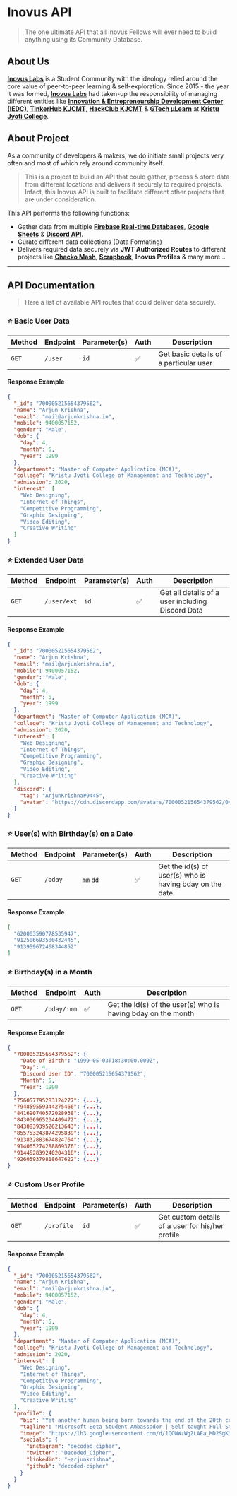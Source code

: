 # Inovus API
> The one ultimate API that all Inovus Fellows will ever need to build anything using its Community Database.

## About Us

[**Inovus Labs**](https://inovuslabs.org/) is a Student Community with the ideology relied around the core value of peer-to-peer learning & self-exploration. Since 2015 - the year it was formed, [**Inovus Labs**](https://inovuslabs.org/) had taken-up the responsibility of managing different entities like [**Innovation & Entrepreneurship Development Center (IEDC)**](https://iedc.startupmission.in/), [**TinkerHub KJCMT**](https://tinkerhub.org/), [**HackClub KJCMT**](https://kjcmt.hackclub.com/) & [**GTech µLearn**](https://mulearn.org/) at [**Kristu Jyoti College**](http://kjcmt.ac.in/).

## About Project

As a community of developers & makers, we do initiate small projects very often and most of which rely around community itself.

> This is a project to build an API that could gather, process & store data from different locations and delivers it securely to required projects. Infact, this Inovus API is built to facilitate different other projects that are under consideration.

This API performs the following functions:
- Gather data from multiple [**Firebase Real-time Databases**](https://firebase.google.com/), [**Google Sheets**](https://developers.google.com/sheets/api) & [**Discord API**](https://discord.js.org).
- Curate different data collections (Data Formating)
- Delivers required data securely via **JWT Authorized Routes** to different projects like [**Chacko Mash**](https://github.com/decoded-cipher/chacko-mash), [**Scrapbook**](https://github.com/decoded-cipher/scrapbook), **Inovus Profiles** & many more...

---

## API Documentation
> Here a list of available API routes that could deliver data securely.

### ⭐ Basic User Data
| Method | Endpoint | Parameter(s) | Auth | Description |
| --- | --- | --- | --- | --- |
| `GET` | `/user` | `id` | ✅ | Get basic details of a particular user |

#### Response Example
```json
{
  "_id": "700005215654379562",
  "name": "Arjun Krishna",
  "email": "mail@arjunkrishna.in",
  "mobile": 9400057152,
  "gender": "Male",
  "dob": {
    "day": 4,
    "month": 5,
    "year": 1999
  },
  "department": "Master of Computer Application (MCA)",
  "college": "Kristu Jyoti College of Management and Technology",
  "admission": 2020,
  "interest": [
    "Web Designing",
    "Internet of Things",
    "Competitive Programming",
    "Graphic Designing",
    "Video Editing",
    "Creative Writing"
  ]
}
```

### ⭐ Extended User Data
| Method | Endpoint | Parameter(s) | Auth | Description |
| --- | --- | --- | --- | --- |
| `GET` | `/user/ext` | `id` | ✅ | Get all details of a user including Discord Data |

#### Response Example
```json
{
  "_id": "700005215654379562",
  "name": "Arjun Krishna",
  "email": "mail@arjunkrishna.in",
  "mobile": 9400057152,
  "gender": "Male",
  "dob": {
    "day": 4,
    "month": 5,
    "year": 1999
  },
  "department": "Master of Computer Application (MCA)",
  "college": "Kristu Jyoti College of Management and Technology",
  "admission": 2020,
  "interest": [
    "Web Designing",
    "Internet of Things",
    "Competitive Programming",
    "Graphic Designing",
    "Video Editing",
    "Creative Writing"
  ],
  "discord": {
    "tag": "ArjunKrishna#9445",
    "avatar": "https://cdn.discordapp.com/avatars/700005215654379562/045daa81c2f645e801d1d83783fa1236.png"
  }
}
```

### ⭐ User(s) with Birthday(s) on a Date
| Method | Endpoint | Parameter(s) | Auth | Description |
| --- | --- | --- | --- | --- |
| `GET` | `/bday ` | `mm` `dd` | ✅ | Get the id(s) of user(s) who is having bday on the date |

#### Response Example
```json
[
  "620063590778535947",
  "912506693500432445",
  "913959672468344852"
]
```

### ⭐ Birthday(s) in a Month
| Method | Endpoint | Auth | Description |
| --- | --- | --- | --- |
| `GET` | `/bday/:mm` | ✅ | Get the id(s) of the user(s) who is having bday on the month |

#### Response Example
```json
{
  "700005215654379562": {
    "Date of Birth": "1999-05-03T18:30:00.000Z",
    "Day": 4,
    "Discord User ID": "700005215654379562",
    "Month": 5,
    "Year": 1999
  },
  "756057795283124277": {...},
  "794859559344275466": {...},
  "841690740572028938": {...},
  "843036965234409472": {...},
  "843083939526213643": {...},
  "855753243874295839": {...},
  "913832883674824764": {...},
  "914065274288869376": {...},
  "914452839240204318": {...},
  "926059379818647622": {...}
}
```

### ⭐ Custom User Profile
| Method | Endpoint | Parameter(s) | Auth | Description |
| --- | --- | --- | --- | --- |
| `GET` | `/profile` | `id` | ✅ | Get custom details of a user for his/her profile |

#### Response Example
```json
{
  "_id": "700005215654379562",
  "name": "Arjun Krishna",
  "email": "mail@arjunkrishna.in",
  "mobile": 9400057152,
  "gender": "Male",
  "dob": {
    "day": 4,
    "month": 5,
    "year": 1999
  },
  "department": "Master of Computer Application (MCA)",
  "college": "Kristu Jyoti College of Management and Technology",
  "admission": 2020,
  "interest": [
    "Web Designing",
    "Internet of Things",
    "Competitive Programming",
    "Graphic Designing",
    "Video Editing",
    "Creative Writing"
  ],
  "profile": {
    "bio": "Yet another human being born towards the end of the 20th century, and continues his Exploration & Experimentation on the Technology that the 21st century has to offer",
    "tagline": "Microsoft Beta Student Ambassador | Self-taught Full Stack Developer",
    "image": "https://lh3.googleusercontent.com/d/1QOWWzWgZLAEa_MD2SgKMV8Mxb_XWdle0",
    "socials": {
      "instagram": "decoded_cipher",
      "twitter": "Decoded_Cipher",
      "linkedin": "~arjunkrishna",
      "github": "decoded-cipher"
    }
  }
}
```